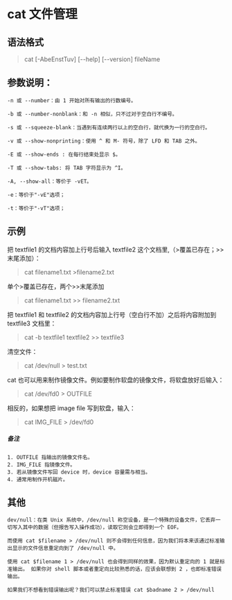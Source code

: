 # cat 文件管理

## 语法格式 ##
>cat [-AbeEnstTuv] [--help] [--version] fileName
## 参数说明：
```
-n 或 --number：由 1 开始对所有输出的行数编号。

-b 或 --number-nonblank：和 -n 相似，只不过对于空白行不编号。

-s 或 --squeeze-blank：当遇到有连续两行以上的空白行，就代换为一行的空白行。

-v 或 --show-nonprinting：使用 ^ 和 M- 符号，除了 LFD 和 TAB 之外。

-E 或 --show-ends : 在每行结束处显示 $。

-T 或 --show-tabs: 将 TAB 字符显示为 ^I。

-A, --show-all：等价于 -vET。

-e：等价于"-vE"选项；

-t：等价于"-vT"选项；
```
## 示例 ##

把 textfile1 的文档内容加上行号后输入 textfile2 这个文档里,（>覆盖已存在；>>末尾添加）：

>cat filename1.txt >filename2.txt

单个>覆盖已存在，两个>>末尾添加
>cat filename1.txt >> filename2.txt  


把 textfile1 和 textfile2 的文档内容加上行号（空白行不加）之后将内容附加到 textfile3 文档里：

>cat -b textfile1 textfile2 >> textfile3

清空文件：
>cat /dev/null > test.txt

cat 也可以用来制作镜像文件。例如要制作软盘的镜像文件，将软盘放好后输入：

>cat /dev/fd0 > OUTFILE

相反的，如果想把 image file 写到软盘，输入：

>cat IMG_FILE > /dev/fd0
##### 备注
```
1. OUTFILE 指输出的镜像文件名。
2. IMG_FILE 指镜像文件。
3. 若从镜像文件写回 device 时，device 容量需与相当。
4. 通常用制作开机磁片。
```

## 其他
```
dev/null：在类 Unix 系统中，/dev/null 称空设备，是一个特殊的设备文件，它丢弃一切写入其中的数据（但报告写入操作成功），读取它则会立即得到一个 EOF。

而使用 cat $filename > /dev/null 则不会得到任何信息，因为我们将本来该通过标准输出显示的文件信息重定向到了 /dev/null 中。

使用 cat $filename 1 > /dev/null 也会得到同样的效果，因为默认重定向的 1 就是标准输出。 如果你对 shell 脚本或者重定向比较熟悉的话，应该会联想到 2 ，也即标准错误输出。

如果我们不想看到错误输出呢？我们可以禁止标准错误 cat $badname 2 > /dev/null
```
